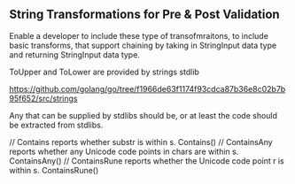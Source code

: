 ## String Transformations for Pre & Post Validation
Enable a developer to include these type of transofmraitons, to include basic transforms, that support chaining by taking in StringInput data type and returning StringInput data type. 

ToUpper and ToLower are provided by strings stdlib

https://github.com/golang/go/tree/f1966de63f1174f93cdca87b36e8c02b7b95f652/src/strings

Any that can be supplied by stdlibs should be, or at least the code
should be extracted from stdlibs.


// Contains reports whether substr is within s.
Contains()
// ContainsAny reports whether any Unicode code points in chars are within s.
ContainsAny()
// ContainsRune reports whether the Unicode code point r is within s.
ContainsRune()

